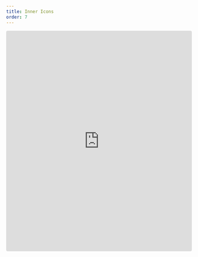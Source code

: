 ```yaml
---
title: Inner Icons
order: 7
---
```


<iframe
     src="https://pomelo-nwu.github.io/graphin-icon-site/"
     style="width:100%; height:600px; border:0; border-radius: 4px; overflow:hidden;"
     title="data-driven"
     allow="geolocation; microphone; camera; midi; vr; accelerometer; gyroscope; payment; ambient-light-sensor; encrypted-media; usb"
     sandbox="allow-modals allow-forms allow-popups allow-scripts allow-same-origin"
></iframe>
